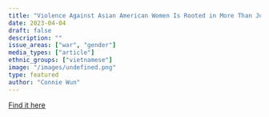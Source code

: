 ```yaml
---
title: "Violence Against Asian American Women Is Rooted in More Than Just 'Hate'"
date: 2023-04-04
draft: false
description: ""
issue_areas: ["war", "gender"]
media_types: ["article"]
ethnic_groups: ["vietnamese"]
image: "/images/undefined.png"
type: featured
author: "Connie Wun"
---
```




[Find it here](https://newsletters.theatlantic.com/i-have-notes/623346923a37470020cf3ec3/violence-against-asian-women-with-connie-wun/)
